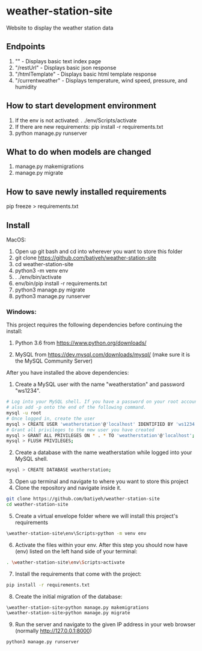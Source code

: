 # weather-station-site
Website to display the weather station data

## Endpoints
1. "" - Displays basic text index page
2. "/restUrl" - Displays basic json response
3. "/htmlTemplate" - Displays basic html template response
3. "/currentweather" - Displays temperature, wind speed, pressure, and humidity

## How to start development environment
1. If the env is not activated: . ./env/Scripts/activate
2. If there are new requirements: pip install -r requirements.txt
3. python manage.py runserver

## What to do when models are changed
1. manage.py makemigrations
2. manage.py migrate

## How to save newly installed requirements
pip freeze > requirements.txt

## Install 
MacOS:

1. Open up git bash and cd into wherever you want to store this folder
2. git clone https://github.com/batiyeh/weather-station-site
3. cd weather-station-site
4. python3 -m venv env
5. . ./env/bin/activate
6. env/bin/pip install -r requirements.txt
7. python3 manage.py migrate
8. python3 manage.py runserver

### Windows:
This project requires the following dependencies before continuing the install:
1. Python 3.6 from https://www.python.org/downloads/

2. MySQL from https://dev.mysql.com/downloads/mysql/  (make sure it is the MySQL Community Server)

After you have installed the above dependencies:

1. Create a MySQL user with the name "weatherstation" and password "ws1234".
```sh
# Log into your MySQL shell. If you have a password on your root account
# also add -p onto the end of the following command.
mysql -u root
# Once logged in, create the user
mysql > CREATE USER 'weatherstation'@'localhost' IDENTIFIED BY 'ws1234';
# Grant all privileges to the new user you have created
mysql > GRANT ALL PRIVILEGES ON * . * TO 'weatherstation'@'localhost';
mysql > FLUSH PRIVILEGES;
```
2. Create a database with the name weatherstation while logged into your MySQL shell.
```sh
mysql > CREATE DATABASE weatherstation;
```
3. Open up terminal and navigate to where you want to store this project
4. Clone the repository and navigate inside it.
```sh
git clone https://github.com/batiyeh/weather-station-site
cd weather-station-site
```
5. Create a virtual envelope folder where we will install this project's requirements
```sh
\weather-station-site\env\Scripts>python -m venv env
```
6. Activate the files within your env. After this step you should now have (env) listed on the left hand side of your terminal:
```sh
. \weather-station-site\env\Scripts>activate
```
7. Install the requirements that come with the project:
```sh
pip install -r requirements.txt
```
8. Create the initial migration of the database:
```sh
\weather-station-site>python manage.py makemigrations
\weather-station-site>python manage.py migrate
```
9. Run the server and navigate to the given IP address in your web browser (normally http://127.0.0.1:8000)
```sh
python3 manage.py runserver
```
